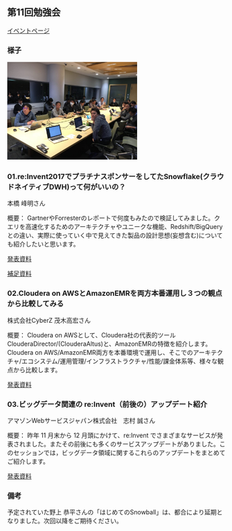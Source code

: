 ## 第11回勉強会

[イベントページ](https://jawsug-bigdata.connpass.com/event/77463/)

### 様子

<img src="bdjaws20180206.jpg" width="300">

### 01.re:Invent2017でプラチナスポンサーをしてたSnowflake(クラウドネイティブDWH)って何がいいの？

本橋 峰明さん

概要：
GartnerやForresterのレポートで何度もみたので検証してみました。クエリを高速化するためのアーキテクチャやユニークな機能、Redshift/BigQueryとの違い、実際に使っていく中で見えてきた製品の設計思想(妄想含む)についても紹介したいと思います。

[発表資料](https://www.slideshare.net/mmotohas/snowflake-architecture-and-performance-87346806)

[補足資料](https://github.com/bdjaws/workshop/raw/master/20180206/Snowflake補足資料.txt)

### 02.Cloudera on AWSとAmazonEMRを両方本番運用し３つの観点から比較してみる

株式会社CyberZ 茂木高宏さん

概要：
Cloudera on AWSとして、Cloudera社の代表的ツールClouderaDirector/(ClouderaAltus)と、AmazonEMRの特徴を紹介します。Cloudera on AWS/AmazonEMR両方を本番環境で運用し、そこでのアーキテクチャ/エコシステム/運用管理/インフラストラクチャ/性能/課金体系等、様々な観点から比較します。

[発表資料](https://www.slideshare.net/tkmoteki/dljawsbigdata11cloudera-on-aws-amazon-emr-3)

### 03.ビッグデータ関連の re:Invent（前後の）アップデート紹介

アマゾンWebサービスジャパン株式会社　志村 誠さん

概要：
昨年 11 月末から 12 月頭にかけて、re:Invent でさまざまなサービスが発表されました。またその前後にも多くのサービスアップデートがありました。このセッションでは，ビッグデータ領域に関するこれらのアップデートをまとめてご紹介します。

[発表資料](https://github.com/bdjaws/workshop/raw/master/20180206/20180206_bigdata_jaws.pdf)



### 備考
予定されていた野上 恭平さんの「はじめてのSnowball」は、都合により延期となりました。次回以降をご期待ください。

